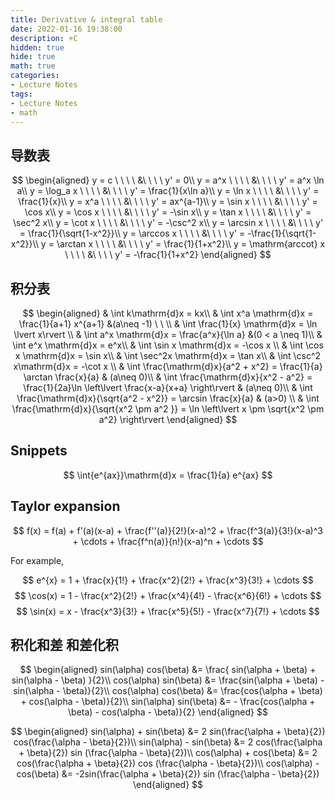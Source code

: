 ```yaml
---
title: Derivative & integral table
date: 2022-01-16 19:38:00
description: +C
hidden: true
hide: true
math: true
categories: 
- Lecture Notes
tags:
- Lecture Notes
- math
---
```




## 导数表

$$
\begin{aligned}
	y = c \ \ \ \ &\ \ \ \  y' = 0\\
	y = a^x \ \ \ \ &\ \ \ \ y' = a^x \ln a\\
	y = \log_a x \ \ \ \ &\ \ \ \  y' = \frac{1}{x\ln a}\\
	y = \ln x \ \ \ \ &\ \ \ \ y' = \frac{1}{x}\\
	y = x^a \ \ \ \ &\ \ \ \  y' = ax^{a-1}\\
	y = \sin x    \ \ \ \ &\ \ \ \ y' = \cos x\\
	y = \cos x    \ \ \ \ &\ \ \ \ y' = -\sin x\\
	y = \tan x    \ \ \ \ &\ \ \ \ y' = \sec^2 x\\
	y = \cot x    \ \ \ \ &\ \ \ \ y' = -\csc^2 x\\
	y = \arcsin x \ \ \ \ &\ \ \ \ y' = \frac{1}{\sqrt{1-x^2}}\\
	y = \arccos x \ \ \ \ &\ \ \ \ y' = -\frac{1}{\sqrt{1-x^2}}\\
	y = \arctan x \ \ \ \ &\ \ \ \ y' = \frac{1}{1+x^2}\\
	y = \mathrm{arccot} x \ \ \ \ &\ \ \ \ y' = -\frac{1}{1+x^2}
\end{aligned}
$$

## 积分表

$$
\begin{aligned}
	& \int k\mathrm{d}x = kx\\
	& \int x^a \mathrm{d}x = \frac{1}{a+1} x^{a+1} &(a\neq -1)
	\ \ \\
	& \int \frac{1}{x} \mathrm{d}x = \ln \lvert x\rvert \\
	& \int a^x \mathrm{d}x = \frac{a^x}{\ln a} &(0 < a \neq 1)\\
	& \int e^x \mathrm{d}x = e^x\\
	& \int \sin x \mathrm{d}x = -\cos x \\
	& \int \cos x \mathrm{d}x = \sin x\\
	& \int \sec^2x \mathrm{d}x = \tan x\\
	& \int \csc^2 x\mathrm{d}x = -\cot x \\
	& \int \frac{\mathrm{d}x}{a^2 + x^2} = \frac{1}{a} \arctan \frac{x}{a} & (a\neq 0)\\
	& \int \frac{\mathrm{d}x}{x^2 - a^2} = \frac{1}{2a}\ln \left\lvert \frac{x-a}{x+a} \right\rvert & (a\neq 0)\\
	& \int \frac{\mathrm{d}x}{\sqrt{a^2 - x^2}} = \arcsin \frac{x}{a} & (a>0) \\
	& \int \frac{\mathrm{d}x}{\sqrt{x^2 \pm a^2 }} = \ln \left\lvert x \pm \sqrt{x^2 \pm a^2} \right\rvert
\end{aligned}
$$

## Snippets

$$
\int{e^{ax}}\mathrm{d}x = \frac{1}{a} e^{ax}
$$

## Taylor expansion

$$
f(x) = f(a) + f'(a)(x-a) + \frac{f''(a)}{2!}(x-a)^2 + \frac{f^3(a)}{3!}(x-a)^3 + \cdots + \frac{f^n(a)}{n!}(x-a)^n + \cdots
$$

For example, 

$$
e^{x} = 1 + \frac{x}{1!} + \frac{x^2}{2!} + \frac{x^3}{3!} + \cdots
$$
$$
\cos(x) = 1 - \frac{x^2}{2!} + \frac{x^4}{4!} - \frac{x^6}{6!} + \cdots
$$
$$
\sin(x) = x - \frac{x^3}{3!} + \frac{x^5}{5!} - \frac{x^7}{7!} + \cdots
$$


## 积化和差 和差化积

$$
\begin{aligned}
	sin(\alpha) cos(\beta) 
	&= \frac{
		sin(\alpha + \beta) + sin(\alpha - \beta)
	}{2}\\
	cos(\alpha) sin(\beta) &= \frac{sin(\alpha + \beta) - sin(\alpha - \beta)}{2}\\
	cos(\alpha) cos(\beta) &= \frac{cos(\alpha + \beta) + cos(\alpha - \beta)}{2}\\
	sin(\alpha) sin(\beta) &= - \frac{cos(\alpha + \beta) - cos(\alpha - \beta)}{2}
\end{aligned}
$$

$$
\begin{aligned}
	sin(\alpha) + sin(\beta) &= 2 sin(\frac{\alpha + \beta}{2}) cos(\frac{\alpha - \beta}{2})\\
	sin(\alpha) - sin(\beta) &= 2 cos(\frac{\alpha + \beta}{2}) sin (\frac{\alpha - \beta}{2})\\
	cos(\alpha) + cos(\beta) &= 2 cos(\frac{\alpha + \beta}{2}) cos (\frac{\alpha - \beta}{2})\\
	cos(\alpha) - cos(\beta) &= -2sin(\frac{\alpha + \beta}{2}) sin (\frac{\alpha - \beta}{2})
\end{aligned}
$$

